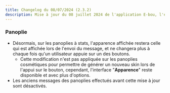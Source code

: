 ```yaml
---
title: Changelog du 08/07/2024 (2.3.2)
description: Mise à jour du 08 juillet 2024 de l'application E-bou, l'encyclopédie DOFUS la plus complète sur Discord.
---
```

### Panoplie
- Désormais, sur les panoplies à stats, l'apparence affichée restera celle qui est affichée lors de l'envoi du message, et ne changera plus à chaque fois qu'un utilisateur appuie sur un des boutons.
  -  Cette modification n'est pas appliquée sur les panoplies cosmétiques pour permettre de générer un nouveau skin lors de l'appui sur le bouton, cependant, l'interface "**Apparence**" reste disponible et avec plus d'options.
-  Les anciens messages des panoplies effectués avant cette mise à jour sont désactivés.